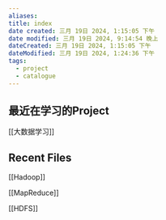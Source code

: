 ```yaml
---
aliases: 
title: index
date created: 三月 19日 2024, 1:15:05 下午
date modified: 三月 19日 2024, 9:14:54 晚上
dateCreated: 三月 19日 2024, 1:15:05 下午
dateModified: 三月 19日 2024, 1:24:36 下午
tags:
  - project
  - catalogue
---
```

## 最近在学习的Project
[[大数据学习]] 
## Recent Files
[[Hadoop]]

[[MapReduce]]

[[HDFS]]
